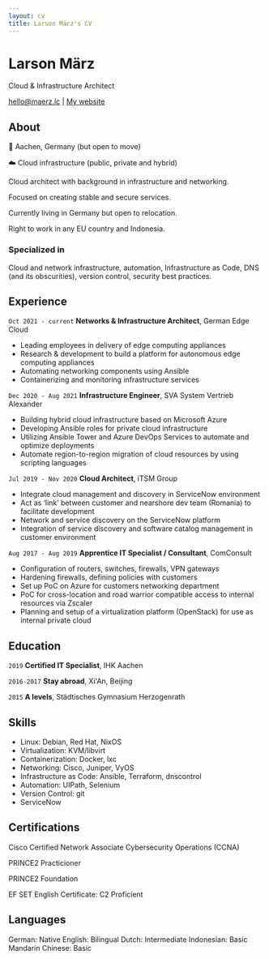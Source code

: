 ```yaml
---
layout: cv
title: Larson März's CV
---
```

# Larson März
Cloud & Infrastructure Architect

<div id="webaddress">
<a href="hello@maerz.lc">hello@maerz.lc</a>
| <a href="https://maerz.lc">My website</a>
</div>


## About

📍 Aachen, Germany (but open to move)

☁️ Cloud infrastructure (public, private and hybrid)

Cloud architect with background in infrastructure and networking.

Focused on creating stable and secure services.

Currently living in Germany but open to relocation.

Right to work in any EU country and Indonesia.

### Specialized in

Cloud and network infrastructure, automation, Infrastructure as Code, DNS (and its obscurities), version control, security best practices.

## Experience

`Oct 2021 - current`
__Networks & Infrastructure Architect__, German Edge Cloud

- Leading employees in delivery of edge computing appliances
- Research & development to build a platform for autonomous edge computing appliances
- Automating networking components using Ansible
- Containerizing and monitoring infrastructure services

`Dec 2020 - Aug 2021`
__Infrastructure Engineer__, SVA System Vertrieb Alexander

- Building hybrid cloud infrastructure based on Microsoft Azure
- Developing Ansible roles for private cloud infrastructure
- Utilizing Ansible Tower and Azure DevOps Services to automate and optimize deployments
- Automate region-to-region migration of cloud resources by using scripting languages

`Jul 2019 - Nov 2020`
__Cloud Architect__, iTSM Group
- Integrate cloud management and discovery in ServiceNow environment
- Act as ‘link’ between customer and nearshore dev team (Romania) to facilitate development
- Network and service discovery on the ServiceNow platform
- Integration of service discovery and software catalog management in customer environment

`Aug 2017 - Aug 2019`
__Apprentice IT Specialist / Consultant__, ComConsult
- Configuration of routers, switches, firewalls, VPN gateways
- Hardening firewalls, defining policies with customers
- Set up PoC on Azure for customers networking department
- PoC for cross-location and road warrior compatible access to internal resources via Zscaler
- Planning and setup of a virtualization platform (OpenStack) for use as internal private cloud

## Education

`2019`
__Certified IT Specialist__, IHK Aachen

`2016-2017`
__Stay abroad__, Xi'An, Beijing

`2015`
__A levels__, Städtisches Gymnasium Herzogenrath


## Skills

- Linux: Debian, Red Hat, NixOS
- Virtualization: KVM/libvirt
- Containerization: Docker, lxc
- Networking: Cisco, Juniper, VyOS
- Infrastructure as Code: Ansible, Terraform, dnscontrol
- Automation: UIPath, Selenium
- Version Control: git
- ServiceNow

## Certifications

Cisco Certified Network Associate Cybersecurity Operations (CCNA)

PRINCE2 Practicioner

PRINCE2 Foundation

EF SET English Certificate: C2 Proficient

## Languages

German: Native
English: Bilingual
Dutch: Intermediate
Indonesian: Basic
Mandarin Chinese: Basic

<!-- ### Footer

Last updated: September 2022 -->
